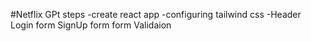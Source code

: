#Netflix GPt steps
-create react app
-configuring tailwind css
-Header 
Login form
SignUp form
form Validaion 